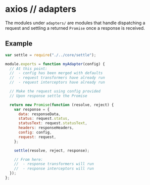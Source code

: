 # axios // adapters

The modules under `adapters/` are modules that handle dispatching a request and settling a returned `Promise` once a response is received.

## Example

```js
var settle = require("./../core/settle");

module.exports = function myAdapter(config) {
  // At this point:
  //  - config has been merged with defaults
  //  - request transformers have already run
  //  - request interceptors have already run

  // Make the request using config provided
  // Upon response settle the Promise

  return new Promise(function (resolve, reject) {
    var response = {
      data: responseData,
      status: request.status,
      statusText: request.statusText,
      headers: responseHeaders,
      config: config,
      request: request,
    };

    settle(resolve, reject, response);

    // From here:
    //  - response transformers will run
    //  - response interceptors will run
  });
};
```
